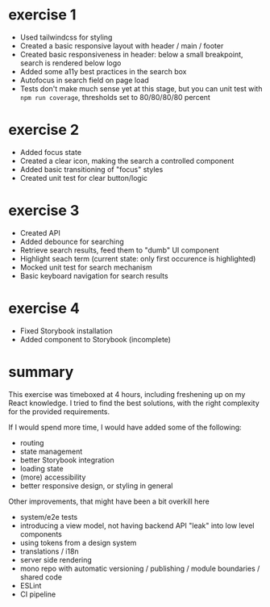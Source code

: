 # exercise 1

- Used tailwindcss for styling
- Created a basic responsive layout with header / main / footer
- Created basic responsiveness in header: below a small breakpoint, search is rendered below logo
- Added some a11y best practices in the search box
- Autofocus in search field on page load
- Tests don't make much sense yet at this stage, but you can unit test with `npm run coverage`, thresholds set to 80/80/80/80 percent


# exercise 2

- Added focus state
- Created a clear icon, making the search a controlled component
- Added basic transitioning of "focus" styles
- Created unit test for clear button/logic

# exercise 3

- Created API
- Added debounce for searching
- Retrieve search results, feed them to "dumb" UI component
- Highlight seach term (current state: only first occurence is highlighted)
- Mocked unit test for search mechanism
- Basic keyboard navigation for search results

# exercise 4

- Fixed Storybook installation
- Added component to Storybook (incomplete)


# summary

This exercise was timeboxed at 4 hours, including freshening up on my React knowledge. I tried to find the best solutions, with the right complexity for the provided requirements.

If I would spend more time, I would have added some of the following:

- routing
- state management
- better Storybook integration
- loading state
- (more) accessibility 
- better responsive design, or styling in general

Other improvements, that might have been a bit overkill here

- system/e2e tests
- introducing a view model, not having backend API "leak" into low level components
- using tokens from a design system
- translations / i18n
- server side rendering
- mono repo with automatic versioning / publishing / module boundaries / shared code
- ESLint
- CI pipeline